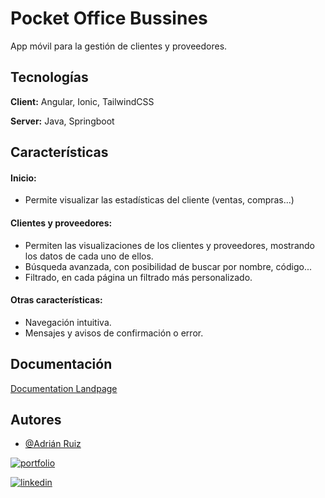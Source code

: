 
# Pocket Office Bussines 

App móvil para la gestión de clientes y proveedores.


## Tecnologías

**Client:** Angular, Ionic, TailwindCSS

**Server:** Java, Springboot


## Características

#### Inicio:

- Permite visualizar las estadísticas del cliente (ventas, compras...)

#### Clientes y proveedores:

- Permiten las visualizaciones de los clientes y proveedores, mostrando los datos de cada uno de ellos.
- Búsqueda avanzada, con posibilidad de buscar por nombre, código...
- Filtrado, en cada página un filtrado más personalizado.

#### Otras características:
- Navegación intuitiva.
- Mensajes y avisos de confirmación o error.


## Documentación

[Documentation Landpage](https://linktodocumentation)


## Autores

- [@Adrián Ruiz](https://www.github.com/RSAdrian9)

[![portfolio](https://img.shields.io/badge/my_portfolio-000?style=for-the-badge&logo=ko-fi&logoColor=white)](https://katherineoelsner.com/)

[![linkedin](https://img.shields.io/badge/linkedin-0A66C2?style=for-the-badge&logo=linkedin&logoColor=white)](https://linkedin.com/in/adrián-ruiz-sánchez-b89756222)